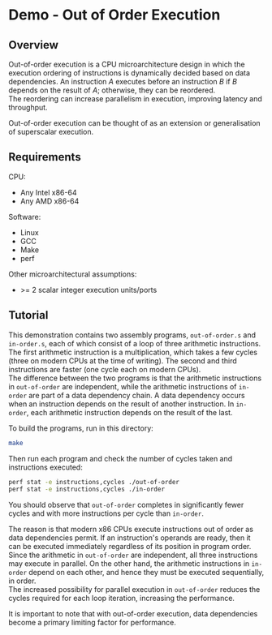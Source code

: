 # Demo - Out of Order Execution

## Overview

Out-of-order execution is a CPU microarchitecture design in which the execution ordering of instructions is dynamically decided based on data dependencies. An instruction *A* executes before an instruction *B* if *B* depends on the result of *A*; otherwise, they can be reordered.  
The reordering can increase parallelism in execution, improving latency and throughput.

Out-of-order execution can be thought of as an extension or generalisation of superscalar execution.

## Requirements

CPU:

- Any Intel x86-64
- Any AMD x86-64

Software:

- Linux
- GCC
- Make
- perf

Other microarchitectural assumptions:

- &gt;= 2 scalar integer execution units/ports

## Tutorial

This demonstration contains two assembly programs, `out-of-order.s` and `in-order.s`, each of which consist of a loop of three arithmetic instructions. The first arithmetic instruction is a multiplication, which takes a few cycles (three on modern CPUs at the time of writing). The second and third instructions are faster (one cycle each on modern CPUs).  
The difference between the two programs is that the arithmetic instructions in `out-of-order` are independent, while the arithmetic instructions of `in-order` are part of a data dependency chain. A data dependency occurs when an instruction depends on the result of another instruction. In `in-order`, each arithmetic instruction depends on the result of the last.

To build the programs, run in this directory:

```bash
make
```

Then run each program and check the number of cycles taken and instructions executed:

```bash
perf stat -e instructions,cycles ./out-of-order
perf stat -e instructions,cycles ./in-order
```

You should observe that `out-of-order` completes in significantly fewer cycles and with more instructions per cycle than `in-order`.

The reason is that modern x86 CPUs execute instructions out of order as data dependencies permit. If an instruction's operands are ready, then it can be executed immediately regardless of its position in program order. Since the arithmetic in `out-of-order` are independent, all three instructions may execute in parallel. On the other hand, the arithmetic instructions in `in-order` depend on each other, and hence they must be executed sequentially, in order.  
The increased possibility for parallel execution in `out-of-order` reduces the cycles required for each loop iteration, increasing the performance.

It is important to note that with out-of-order execution, data dependencies become a primary limiting factor for performance.
